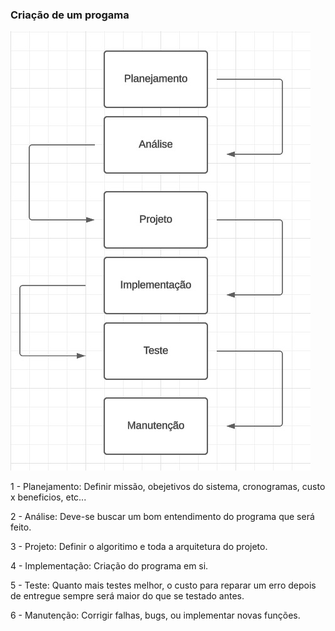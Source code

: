 ### Criação de um progama

![Fluxograma](https://github.com/elijhonathan/LogicaDeProgramacao/blob/main/Arquivos/CriacaoDeUmPrograma.jpg)

1 - Planejamento: Definir missão, obejetivos do sistema, cronogramas, custo x beneficios, etc...

2 - Análise: Deve-se buscar um bom entendimento do programa que será feito.

3 - Projeto: Definir o algoritimo e toda a arquitetura do projeto.

4 - Implementação: Criação do programa em si.

5 - Teste: Quanto mais testes melhor, o custo para reparar um erro depois de entregue sempre será maior do que se testado antes.

6 - Manutenção: Corrigir falhas, bugs, ou implementar novas funções.
